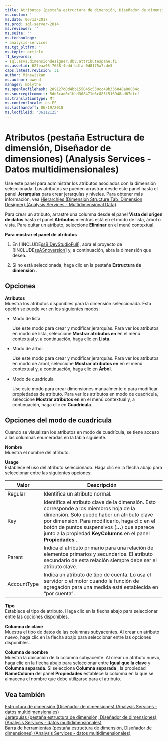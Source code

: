 ```yaml
---
title: Atributos (pestaña estructura de dimensión, Diseñador de dimensiones) (Analysis Services - datos multidimensionales) | Documentos de Microsoft
ms.custom: ''
ms.date: 06/13/2017
ms.prod: sql-server-2014
ms.reviewer: ''
ms.suite: ''
ms.technology:
- analysis-services
ms.tgt_pltfrm: ''
ms.topic: article
f1_keywords:
- sql.asvs.dimensiondesigner.dbv.attributespane.f1
ms.assetid: 627eaa08-7638-4edd-bdfa-0d8175a7cde5
caps.latest.revision: 31
author: Minewiskan
ms.author: owend
manager: mblythe
ms.openlocfilehash: 289127d0d4bb155045c530cc49b336048a80034c
ms.sourcegitcommit: 5dd5cad0c1bbd308471d6c885f516948ad67dfcf
ms.translationtype: MT
ms.contentlocale: es-ES
ms.lasthandoff: 06/19/2018
ms.locfileid: "36112125"
---
```

# <a name="attributes-dimension-structure-tab-dimension-designer-analysis-services---multidimensional-data"></a>Atributos (pestaña Estructura de dimensión, Diseñador de dimensiones) (Analysis Services - Datos multidimensionales)
  Use este panel para administrar los atributos asociados con la dimensión seleccionada. Los atributos se pueden arrastrar desde este panel hasta el panel **Jerarquías** para crear jerarquías y niveles. Para obtener más información, vea [Hierarchies &#40;Dimension Structure Tab, Dimension Designer&#41; &#40;Analysis Services - Multidimensional Data&#41;](hierarchies-dimension-designer-analysis-services-multidimensional-data.md).  
  
 Para crear un atributo, arrastre una columna desde el panel **Vista del origen de datos** hasta el panel **Atributos** mientras está en el modo de lista, árbol o vista. Para quitar un atributo, seleccione **Eliminar** en el menú contextual.  
  
 **Para mostrar el panel de atributos**  
  
1.  En [!INCLUDE[ssBIDevStudioFull](../includes/ssbidevstudiofull-md.md)], abra el proyecto de [!INCLUDE[ssASnoversion](../includes/ssasnoversion-md.md)] y, a continuación, abra la dimensión que desea.  
  
2.  Si no está seleccionada, haga clic en la pestaña **Estructura de dimensión** .  
  
## <a name="options"></a>Opciones  
 **Atributos**  
 Muestra los atributos disponibles para la dimensión seleccionada. Esta opción se puede ver en los siguientes modos:  
  
-   Modo de lista  
  
     Use este modo para crear y modificar jerarquías. Para ver los atributos en modo de lista, seleccione **Mostrar atributos en** en el menú contextual y, a continuación, haga clic en **Lista**.  
  
-   Modo de árbol  
  
     Use este modo para crear y modificar jerarquías. Para ver los atributos en modo de árbol, seleccione **Mostrar atributos en** en el menú contextual y, a continuación, haga clic en **Árbol**.  
  
-   Modo de cuadrícula  
  
     Use este modo para crear dimensiones manualmente o para modificar propiedades de atributo. Para ver los atributos en modo de cuadrícula, seleccione **Mostrar atributos en** en el menú contextual y, a continuación, haga clic en **Cuadrícula**.  
  
## <a name="grid-mode-options"></a>Opciones del modo de cuadrícula  
 Cuando se visualizan los atributos en modo de cuadrícula, se tiene acceso a las columnas enumeradas en la tabla siguiente.  
  
 **Nombre**  
 Muestra el nombre del atributo.  
  
 **Usage**  
 Establece el uso del atributo seleccionado. Haga clic en la flecha abajo para seleccionar entre las siguientes opciones:  
  
|Valor|Descripción|  
|-----------|-----------------|  
|Regular|Identifica un atributo normal.|  
|Key|Identifica el atributo clave de la dimensión. Esto corresponde a los miembros hoja de la dimensión. Solo puede haber un atributo clave por dimensión. Para modificarlo, haga clic en el botón de puntos suspensivos (**…**) que aparece junto a la propiedad **KeyColumns** en el panel **Propiedades** .|  
|Parent|Indica el atributo primario para una relación de elementos primarios y secundarios. El atributo secundario de esta relación siempre debe ser el atributo clave.|  
|AccountType|Indica un atributo de tipo de cuenta. Lo usa el servidor o el motor cuando la función de agregación para una medida está establecida en “por cuenta”.|  
  
 **Tipo**  
 Establece el tipo de atributo. Haga clic en la flecha abajo para seleccionar entre las opciones disponibles.  
  
 **Columna de clave**  
 Muestra el tipo de datos de las columnas subyacentes. Al crear un atributo nuevo, haga clic en la flecha abajo para seleccionar entre las opciones disponibles.  
  
 **Columna de nombre**  
 Muestra la ubicación de la columna subyacente. Al crear un atributo nuevo, haga clic en la flecha abajo para seleccionar entre **Igual que la clave** y **Columna separada**. Si selecciona **Columna separada** , la propiedad **NameColumn** del panel **Propiedades** establece la columna en la que se almacena el nombre que debe utilizarse para el atributo.  
  
## <a name="see-also"></a>Vea también  
 [Estructura de dimensión &#40;Diseñador de dimensiones&#41; &#40;Analysis Services - datos multidimensionales&#41;](dimension-structure-dimension-designer-analysis-services-multidimensional-data.md)   
 [Jerarquías &#40;pestaña estructura de dimensión, Diseñador de dimensiones&#41; &#40;Analysis Services - datos multidimensionales&#41;](hierarchies-dimension-designer-analysis-services-multidimensional-data.md)   
 [Barra de herramientas &#40;pestaña estructura de dimensión, Diseñador de dimensiones&#41; &#40;Analysis Services - datos multidimensionales&#41;](toolbar-dimension-structure-designer-analysis-services-multidimensional-data.md)  
  
  